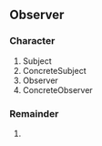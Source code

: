 ## Observer

### Character
1. Subject
2. ConcreteSubject
3. Observer
4. ConcreteObserver

### Remainder
1. 